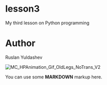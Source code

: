 # lesson3

My third lesson on Python programming


# Author
Ruslan Yuldashev

![MC_HPAnimation_Gif_OldLegs_NoTrans_V2](https://user-images.githubusercontent.com/49450867/55818377-e3714880-5b0f-11e9-9a34-96dd2a39c3b7.gif)

You can use some **MARKDOWN** markup here.
